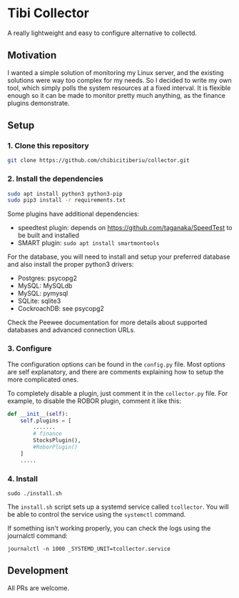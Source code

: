 # Tibi Collector

A really lightweight and easy to configure alternative to collectd.

## Motivation

I wanted a simple solution of monitoring my Linux server, and the existing solutions were way too complex for my needs. So I decided to write my own tool, which simply polls the system resources at a fixed interval. It is flexible enough so it can be made to monitor pretty much anything, as the finance plugins demonstrate.

## Setup

### 1. Clone this repository

~~~sh
git clone https://github.com/chibicitiberiu/collector.git
~~~

### 2. Install the dependencies

~~~sh
sudo apt install python3 python3-pip
sudo pip3 install -r requirements.txt
~~~

Some plugins have additional dependencies:

* speedtest plugin: depends on https://github.com/taganaka/SpeedTest to be built and installed
* SMART plugin: `sudo apt install smartmontools`

For the database, you will need to install and setup your preferred database and also install the proper python3 drivers:

* Postgres: psycopg2
* MySQL: MySQLdb
* MySQL: pymysql
* SQLite: sqlite3
* CockroachDB: see psycopg2

Check the Peewee documentation for more details about supported databases and advanced connection URLs.

### 3. Configure

The configuration options can be found in the `config.py` file. Most options are self explanatory, and there are comments explaining how to setup the more complicated ones.

To completely disable a plugin, just comment it in the `collector.py` file. For example, to disable the ROBOR plugin, comment it like this:

~~~python
def __init__(self):
    self.plugins = [
        .......
        # finance
        StocksPlugin(),
        #RoborPlugin()
    ]
    .....
~~~

### 4. Install

```
sudo ./install.sh
```

The `install.sh` script sets up a systemd service called `tcollector`. You will be able to control the service using the `systemctl` command.

If something isn't working properly, you can check the logs using the journalctl command:

```
journalctl -n 1000 _SYSTEMD_UNIT=tcollector.service
```

## Development

All PRs are welcome.
